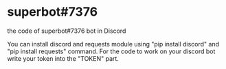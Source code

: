 # superbot#7376
the code of superbot#7376 bot in Discord

You can install discord and requests module using "pip install discord" and "pip install requests" command.
For the code to work on your discord bot write your token into the "TOKEN" part.


